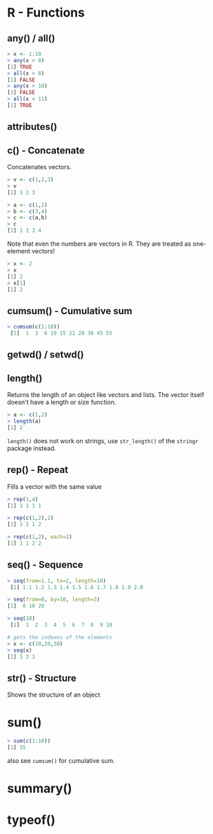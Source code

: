 # R - Functions



## any() / all()

```R
> x <- 1:10
> any(x > 8)
[1] TRUE
> all(x > 8)
[1] FALSE
> any(x > 10)
[1] FALSE
> all(x < 11)
[1] TRUE
```



## attributes()



## c() - Concatenate

Concatenates vectors.

```R
> v <- c(1,2,3)
> v
[1] 1 2 3
```


```R
> a <- c(1,2)
> b <- c(3,4)
> c <- c(a,b)
> c
[1] 1 2 3 4
```


Note that even the numbers are vectors in R. They are treated as one-element vectors!

```R
> x <- 2
> x
[1] 2
> x[1]
[1] 2
```


## cumsum() - Cumulative sum

```R
> cumsum(c(1:10))
 [1]  1  3  6 10 15 21 28 36 45 55
```



## getwd() / setwd()



## length() 

Returns the length of an object like vectors and lists. The vector itself doesn't have a length or size function.

```R
> a <- c(1,2)
> length(a)
[1] 2
```

``length()`` does not work on strings, use ``str_length()`` of the ``stringr`` package instead.



## rep() - Repeat

Fills a vector with the same value

```R
> rep(1,4)
[1] 1 1 1 1
```
```R
> rep(c(1,2),2)
[1] 1 2 1 2
```
```R
> rep(c(1,2), each=2)
[1] 1 1 2 2
```



## seq() - Sequence

```R
> seq(from=1.1, to=2, length=10)
 [1] 1.1 1.2 1.3 1.4 1.5 1.6 1.7 1.8 1.9 2.0
```

```R
> seq(from=0, by=10, length=3)
[1]  0 10 20
```


```R
> seq(10)
 [1]  1  2  3  4  5  6  7  8  9 10
```

```R
# gets the indexes of the elements
> x <- c(10,20,30)
> seq(x)
[1] 1 2 3
```


## str() - Structure

Shows the structure of an object



# sum()

```R
> sum(c(1:10))
[1] 55
```

also see ``cumsum()`` for cumulative sum.



# summary()



# typeof()
